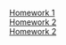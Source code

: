 [Homework 1](https://iraboldyrieva.github.io/genius-homework//genius-homework-1/)<br>
[Homework 2](https://iraboldyrieva.github.io/genius-homework//genius-homework-2/)<br>
[Homework 2](https://iraboldyrieva.github.io/genius-homework//genius-homework-3/)<br>

